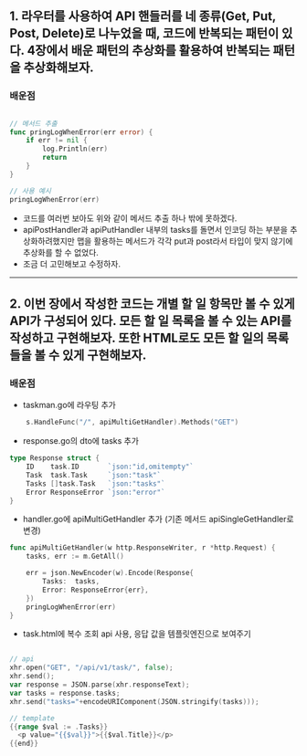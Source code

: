 ## 1. 라우터를 사용하여 API 핸들러를 네 종류(Get, Put, Post, Delete)로 나누었을 때, 코드에 반복되는 패턴이 있다. 4장에서 배운 패턴의 추상화를 활용하여 반복되는 패턴을 추상화해보자. 

### 배운점

~~~go

// 메서드 추출
func pringLogWhenError(err error) {
    if err != nil {
        log.Println(err)
        return
    }
}

// 사용 예시
pringLogWhenError(err)
~~~

- 코드를 여러번 보아도 위와 같이 메서드 추출 하나 밖에 못하겠다.
- apiPostHandler과 apiPutHandler 내부의 tasks를 돌면서 인코딩 하는 부분을 추상화하려했지만 맵을 활용하는 메서드가 각각 put과 post라서 타입이 맞지 않기에 추상화를 할 수 없었다. 
- 조금 더 고민해보고 수정하자. 

---

## 2. 이번 장에서 작성한 코드는 개별 할 일 항목만 볼 수 있게 API가 구성되어 있다. 모든 할 일 목록을 볼 수 있는 API를 작성하고 구현해보자. 또한 HTML로도 모든 할 일의 목록들을 볼 수 있게 구현해보자.  

### 배운점

- taskman.go에 라우팅 추가
~~~go
    s.HandleFunc("/", apiMultiGetHandler).Methods("GET")
~~~

- response.go의 dto에 tasks 추가
~~~go
type Response struct {
	ID    task.ID       `json:"id,omitempty"`
	Task  task.Task     `json:"task"`
	Tasks []task.Task	`json:"tasks"`
	Error ResponseError `json:"error"`
}
~~~

- handler.go에 apiMultiGetHandler 추가 (기존 메서드 apiSingleGetHandler로 변경)
~~~go
func apiMultiGetHandler(w http.ResponseWriter, r *http.Request) {
	tasks, err := m.GetAll()

	err = json.NewEncoder(w).Encode(Response{
		Tasks:  tasks,
		Error: ResponseError{err},
	})
	pringLogWhenError(err)
}
~~~

- task.html에 복수 조회 api 사용, 응답 값을 템플릿엔진으로 보여주기
~~~go

// api
xhr.open("GET", "/api/v1/task/", false);
xhr.send();
var response = JSON.parse(xhr.responseText);
var tasks = response.tasks;
xhr.send("tasks="+encodeURIComponent(JSON.stringify(tasks)));

// template
{{range $val := .Tasks}}
  <p value="{{$val}}">{{$val.Title}}</p>
{{end}}
~~~
